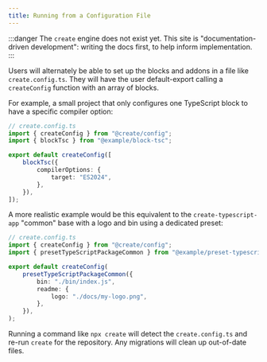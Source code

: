 ```yaml
---
title: Running from a Configuration File
---
```


:::danger
The `create` engine does not exist yet.
This site is "documentation-driven development": writing the docs first, to help inform implementation.
:::

Users will alternately be able to set up the blocks and addons in a file like `create.config.ts`.
They will have the user default-export calling a `createConfig` function with an array of blocks.

For example, a small project that only configures one TypeScript block to have a specific compiler option:

```ts
// create.config.ts
import { createConfig } from "@create/config";
import { blockTsc } from "@example/block-tsc";

export default createConfig([
	blockTsc({
		compilerOptions: {
			target: "ES2024",
		},
	}),
]);
```

A more realistic example would be this equivalent to the `create-typescript-app` "common" base with a logo and bin using a dedicated preset:

```ts
// create.config.ts
import { createConfig } from "@create/config";
import { presetTypeScriptPackageCommon } from "@example/preset-typescript-package-common";

export default createConfig(
	presetTypeScriptPackageCommon({
		bin: "./bin/index.js",
		readme: {
			logo: "./docs/my-logo.png",
		},
	}),
);
```

Running a command like `npx create` will detect the `create.config.ts` and re-run `create` for the repository.
Any migrations will clean up out-of-date files.
